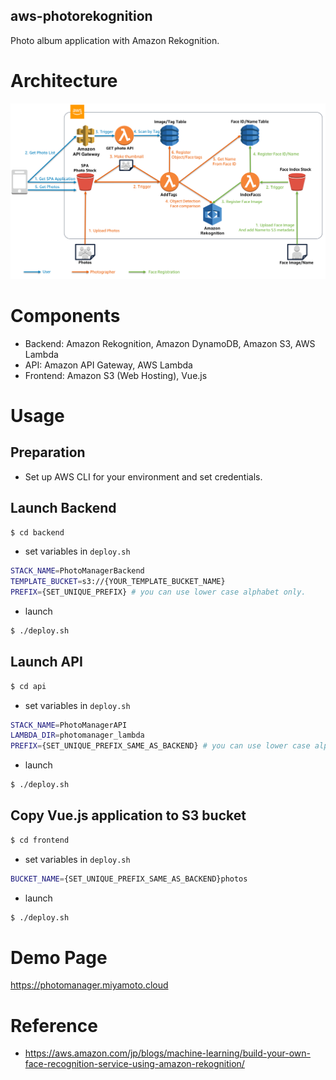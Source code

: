 aws-photorekognition
---

Photo album application with Amazon Rekognition.

# Architecture

![Architecture](photomanager.png)

# Components

- Backend: Amazon Rekognition, Amazon DynamoDB, Amazon S3, AWS Lambda
- API: Amazon API Gateway, AWS Lambda
- Frontend: Amazon S3 (Web Hosting), Vue.js


# Usage

## Preparation

- Set up AWS CLI for your environment and set credentials.

## Launch Backend

```bash
$ cd backend
```

- set variables in `deploy.sh`

```bash
STACK_NAME=PhotoManagerBackend
TEMPLATE_BUCKET=s3://{YOUR_TEMPLATE_BUCKET_NAME}
PREFIX={SET_UNIQUE_PREFIX} # you can use lower case alphabet only.
```

- launch

```bash
$ ./deploy.sh
```

## Launch API

```bash
$ cd api
```

- set variables in `deploy.sh`

```bash
STACK_NAME=PhotoManagerAPI
LAMBDA_DIR=photomanager_lambda
PREFIX={SET_UNIQUE_PREFIX_SAME_AS_BACKEND} # you can use lower case alphabet only.
```

- launch

```bash
$ ./deploy.sh
```

## Copy Vue.js application to S3 bucket

```bash
$ cd frontend
```

- set variables in `deploy.sh`

```bash
BUCKET_NAME={SET_UNIQUE_PREFIX_SAME_AS_BACKEND}photos
```

- launch

```bash
$ ./deploy.sh
```

# Demo Page

https://photomanager.miyamoto.cloud

# Reference

- https://aws.amazon.com/jp/blogs/machine-learning/build-your-own-face-recognition-service-using-amazon-rekognition/
